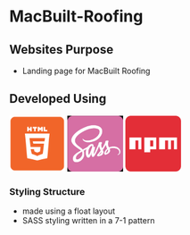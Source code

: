 # **MacBuilt-Roofing**

## **Websites Purpose**
* Landing page for MacBuilt Roofing

## **Developed Using**
<img src="./img/coding-logos/html5-Logo.png" alt="HTML5 Logo" width="100px"/>
<img src="./img/coding-logos/sass-Logo.jpg" alt="SASS/SCSS Logo" width="100px" />
<img src="./img/coding-logos/npm-Logo.png" alt="NPM Logo" width="100px" />

### **Styling Structure**
* made using a float layout
* SASS styling written in a 7-1 pattern